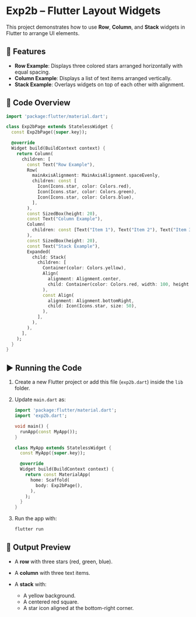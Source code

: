 
# Exp2b – Flutter Layout Widgets

This project demonstrates how to use **Row**, **Column**, and **Stack** widgets in Flutter to arrange UI elements.

## 📌 Features

* **Row Example**: Displays three colored stars arranged horizontally with equal spacing.
* **Column Example**: Displays a list of text items arranged vertically.
* **Stack Example**: Overlays widgets on top of each other with alignment.

## 📂 Code Overview

```dart
import 'package:flutter/material.dart';

class Exp2bPage extends StatelessWidget {
  const Exp2bPage({super.key});

  @override
  Widget build(BuildContext context) {
    return Column(
      children: [
        const Text("Row Example"),
        Row(
          mainAxisAlignment: MainAxisAlignment.spaceEvenly,
          children: const [
            Icon(Icons.star, color: Colors.red),
            Icon(Icons.star, color: Colors.green),
            Icon(Icons.star, color: Colors.blue),
          ],
        ),
        const SizedBox(height: 20),
        const Text("Column Example"),
        Column(
          children: const [Text("Item 1"), Text("Item 2"), Text("Item 3")],
        ),
        const SizedBox(height: 20),
        const Text("Stack Example"),
        Expanded(
          child: Stack(
            children: [
              Container(color: Colors.yellow),
              Align(
                alignment: Alignment.center,
                child: Container(color: Colors.red, width: 100, height: 100),
              ),
              const Align(
                alignment: Alignment.bottomRight,
                child: Icon(Icons.star, size: 50),
              ),
            ],
          ),
        ),
      ],
    );
  }
}
```

## ▶️ Running the Code

1. Create a new Flutter project or add this file (`exp2b.dart`) inside the `lib` folder.
2. Update `main.dart` as:

   ```dart
   import 'package:flutter/material.dart';
   import 'exp2b.dart';

   void main() {
     runApp(const MyApp());
   }

   class MyApp extends StatelessWidget {
     const MyApp({super.key});

     @override
     Widget build(BuildContext context) {
       return const MaterialApp(
         home: Scaffold(
           body: Exp2bPage(),
         ),
       );
     }
   }
   ```
3. Run the app with:

   ```bash
   flutter run
   ```

## 📸 Output Preview

* A **row** with three stars (red, green, blue).
* A **column** with three text items.
* A **stack** with:

  * A yellow background.
  * A centered red square.
  * A star icon aligned at the bottom-right corner.


